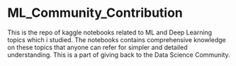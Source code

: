 # ML_Community_Contribution

This is the repo of kaggle notebooks related to ML and Deep Learning topics which i studied. The notebooks contains comprehensive knowledge on these topics that anyone can refer for simpler and detailed understanding. This is a part of giving back to the Data Science Community.
